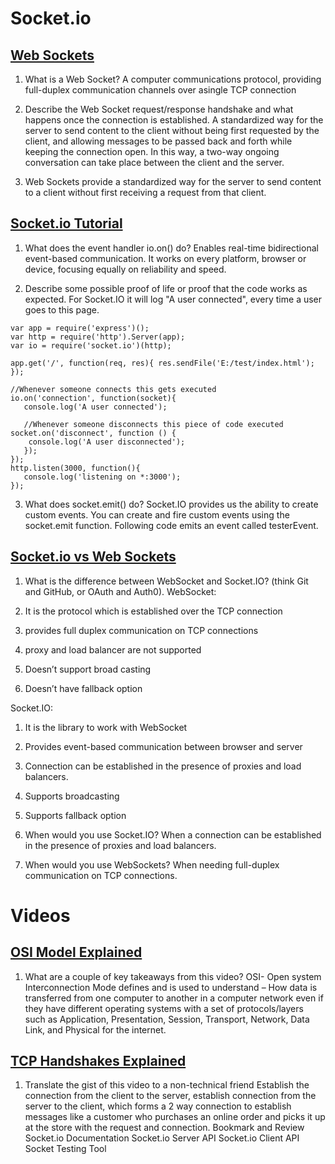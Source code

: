 # Socket.io

## [Web Sockets](https://en.wikipedia.org/wiki/WebSocket)

1. What is a Web Socket?
A computer communications protocol, providing full-duplex communication channels over asingle TCP connection

2. Describe the Web Socket request/response handshake and what happens once the
connection is established.
A standardized way for the server to send content to the client without being first requested by the client, and allowing messages to be passed back and forth while keeping the connection open. In this way, a two-way ongoing conversation can take place between the client and the server.

3. Web Sockets provide a standardized way for the server to send content to a client without first receiving a request from that client.

## [Socket.io Tutorial](https://www.tutorialspoint.com/socket.io/)

1. What does the event handler io.on() do?
Enables real-time bidirectional event-based communication. It works on every
platform, browser or device, focusing equally on reliability and speed.

2. Describe some possible proof of life or proof that the code works as expected.
For Socket.IO it will log "A user connected", every time a user goes to this page.

```
var app = require('express')();
var http = require('http').Server(app);
var io = require('socket.io')(http);
 
app.get('/', function(req, res){ res.sendFile('E:/test/index.html');
});
 
//Whenever someone connects this gets executed
io.on('connection', function(socket){
   console.log('A user connected');
   
   //Whenever someone disconnects this piece of code executed
socket.on('disconnect', function () {
    console.log('A user disconnected');
   });
});
http.listen(3000, function(){
   console.log('listening on *:3000');
});
```

3. What does socket.emit() do?
Socket.IO provides us the ability to create custom events. You can create and fire custom
events using the socket.emit function. Following code emits an event called testerEvent.

## [Socket.io vs Web Sockets](https://www.educba.com/websocket-vs-socket-io/)

1. What is the difference between WebSocket and Socket.IO? (think Git and GitHub, or OAuth
and Auth0).
WebSocket:

1. It is the protocol which is established over the TCP connection
2. provides full duplex communication on TCP connections
3. proxy and load balancer are not supported
4. Doesn’t support broad casting
5. Doesn’t have fallback option

Socket.IO:

1. It is the library to work with WebSocket
2. Provides event-based communication between browser and server
3. Connection can be established in the presence of proxies and load balancers.
4. Supports broadcasting
5. Supports fallback option

2. When would you use Socket.IO?
When a connection can be established in the presence of proxies and load balancers.

3. When would you use WebSockets?
When needing full-duplex communication on TCP connections.

# Videos

## [OSI Model Explained](https://www.youtube.com/watch?v=vv4y_uOneC0)

1. What are a couple of key takeaways from this video?
OSI- Open system Interconnection Mode defines and is used to understand – How data is
transferred from one computer to another in a computer network even if they have different
operating systems with a set of protocols/layers such as Application, Presentation, Session,
Transport, Network, Data Link, and Physical for the internet.

## [TCP Handshakes Explained](https://www.youtube.com/watch?v=xMtP5ZB3wSk)

1. Translate the gist of this video to a non-technical friend
Establish the connection from the client to the server, establish connection from the server to
the client, which forms a 2 way connection to establish messages like a customer who
purchases an online order and picks it up at the store with the request and connection.
Bookmark and Review
Socket.io Documentation
Socket.io Server API
Socket.io Client API
Socket Testing Tool
